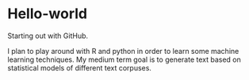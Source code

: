 # Hello-world
Starting out with GitHub.

I plan to play around with R and python in order to learn some machine learning techniques.
My medium term goal is to generate text based on statistical models of different text corpuses.
